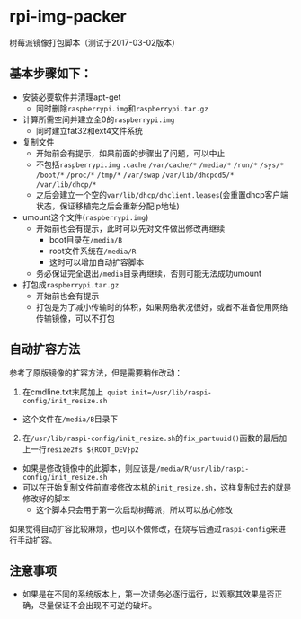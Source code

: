 # rpi-img-packer
树莓派镜像打包脚本（测试于2017-03-02版本）

## 基本步骤如下：
* 安装必要软件并清理apt-get
  * 同时删除`raspberrypi.img`和`raspberrypi.tar.gz`
* 计算所需空间并建立全0的`raspberrypi.img`
  * 同时建立fat32和ext4文件系统
* 复制文件
  * 开始前会有提示，如果前面的步骤出了问题，可以中止
  * 不包括`raspberrypi.img` `.cache` `/var/cache/*` `/media/*` `/run/*` `/sys/*` `/boot/*` `/proc/*` `/tmp/*` `/var/swap` `/var/lib/dhcpcd5/*` `/var/lib/dhcp/*`
  * 之后会建立一个空的`var/lib/dhcp/dhclient.leases`(会重置dhcp客户端状态，保证移植完之后会重新分配ip地址)
* umount这个文件(`raspberrypi.img`)
  * 开始前也会有提示，此时可以先对文件做出修改再继续
    * boot目录在`/media/B`
    * root文件系统在`/media/R`
    * 这时可以增加自动扩容脚本
  * 务必保证完全退出`/media`目录再继续，否则可能无法成功umount
* 打包成`raspberrypi.tar.gz`
  * 开始前也会有提示
  * 打包是为了减小传输时的体积，如果网络状况很好，或者不准备使用网络传输镜像，可以不打包

## 自动扩容方法
参考了原版镜像的扩容方法，但是需要稍作改动：
1. 在cmdline.txt末尾加上` quiet init=/usr/lib/raspi-config/init_resize.sh`
  * 这个文件在`/media/B`目录下
2. 在`/usr/lib/raspi-config/init_resize.sh`的`fix_partuuid()`函数的最后加上一行`resize2fs ${ROOT_DEV}p2`
  * 如果是修改镜像中的此脚本，则应该是`/media/R/usr/lib/raspi-config/init_resize.sh`
  * 可以在开始复制文件前直接修改本机的`init_resize.sh`，这样复制过去的就是修改好的脚本
    * 这个脚本只会用于第一次启动树莓派，所以可以放心修改

如果觉得自动扩容比较麻烦，也可以不做修改，在烧写后通过`raspi-config`来进行手动扩容。

## 注意事项
* 如果是在不同的系统版本上，第一次请务必逐行运行，以观察其效果是否正确，尽量保证不会出现不可逆的破坏。
